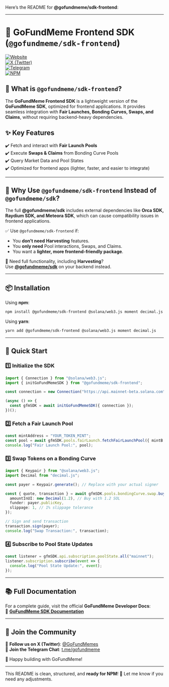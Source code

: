 Here’s the README for **@gofundmeme/sdk-frontend**:

---

# 🚀 GoFundMeme Frontend SDK (`@gofundmeme/sdk-frontend`)

[![Website](https://img.shields.io/badge/Website-GoFundMeme.io-blue?style=for-the-badge)](https://www.gofundmeme.io)  
[![X (Twitter)](https://img.shields.io/badge/X-@GoFundMemes-black?style=for-the-badge)](https://x.com/GoFundMemes)  
[![Telegram](https://img.shields.io/badge/Telegram-Join%20Chat-blue?style=for-the-badge)](https://t.me/gofundmeme)  
[![NPM](https://img.shields.io/npm/v/@gofundmeme/sdk-frontend?color=red&label=NPM&style=for-the-badge)](https://www.npmjs.com/package/@gofundmeme/sdk-frontend)  

## 🎉 What is `@gofundmeme/sdk-frontend`?

The **GoFundMeme Frontend SDK** is a lightweight version of the **GoFundMeme SDK**, optimized for frontend applications. It provides seamless integration with **Fair Launches, Bonding Curves, Swaps, and Claims**, without requiring backend-heavy dependencies.

## ✨ Key Features

✔️ Fetch and interact with **Fair Launch Pools**  
✔️ Execute **Swaps & Claims** from Bonding Curve Pools  
✔️ Query Market Data and Pool States  
✔️ Optimized for frontend apps (lighter, faster, and easier to integrate)  

---

## 📌 Why Use `@gofundmeme/sdk-frontend` Instead of `@gofundmeme/sdk`?

The full **@gofundmeme/sdk** includes external dependencies like **Orca SDK, Raydium SDK, and Meteora SDK**, which can cause compatibility issues in frontend applications.

✅ Use `@gofundmeme/sdk-frontend` if:  
- You **don’t need** **Harvesting** features.  
- You **only need** Pool interactions, Swaps, and Claims.  
- You want a **lighter, more frontend-friendly package**.  

🚀 Need full functionality, including **Harvesting**?  
Use **[@gofundmeme/sdk](https://www.npmjs.com/package/@gofundmeme/sdk)** on your backend instead.

---

## 📦 Installation

Using **npm**:  
```sh
npm install @gofundmeme/sdk-frontend @solana/web3.js moment decimal.js
```
Using **yarn**:  
```sh
yarn add @gofundmeme/sdk-frontend @solana/web3.js moment decimal.js
```

---

## 🔧 Quick Start

### 1️⃣ Initialize the SDK  
```typescript
import { Connection } from "@solana/web3.js";
import { initGoFundMemeSDK } from "@gofundmeme/sdk-frontend";

const connection = new Connection("https://api.mainnet-beta.solana.com");

(async () => {
  const gfmSDK = await initGoFundMemeSDK({ connection });
})();
```

### 2️⃣ Fetch a Fair Launch Pool  
```typescript
const mintAddress = "YOUR_TOKEN_MINT";
const pool = await gfmSDK.pools.fairLaunch.fetchFairLaunchPool({ mintB: mintAddress });
console.log("Fair Launch Pool:", pool);
```

### 3️⃣ Swap Tokens on a Bonding Curve  
```typescript
import { Keypair } from "@solana/web3.js";
import Decimal from "decimal.js";

const payer = Keypair.generate(); // Replace with your actual signer

const { quote, transaction } = await gfmSDK.pools.bondingCurve.swap.buy({
  amountInUI: new Decimal(1.2), // Buy with 1.2 SOL
  funder: payer.publicKey,
  slippage: 1, // 1% slippage tolerance
});

// Sign and send transaction
transaction.sign(payer);
console.log("Swap Transaction:", transaction);
```

### 4️⃣ Subscribe to Pool State Updates  
```typescript
const listener = gfmSDK.api.subscription.poolState.all("mainnet");
listener.subscription.subscribe(event => {
  console.log("Pool State Update:", event);
});
```

---

## 📚 Full Documentation  

For a complete guide, visit the official **GoFundMeme Developer Docs**:  
📖 **[GoFundMeme SDK Documentation](https://docs.gofundmeme.io/developers/gfm-for-builders)**  

---

## 💬 Join the Community  

💙 **Follow us on X (Twitter)**: [@GoFundMemes](https://x.com/GoFundMemes)  
💬 **Join the Telegram Chat**: [t.me/gofundmeme](https://t.me/gofundmeme)  

🚀 Happy building with GoFundMeme!  

---

This README is clean, structured, and **ready for NPM**! 🚀 Let me know if you need any adjustments.
